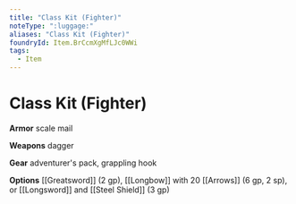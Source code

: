```yaml
---
title: "Class Kit (Fighter)"
noteType: ":luggage:"
aliases: "Class Kit (Fighter)"
foundryId: Item.BrCcmXgMfLJc0WWi
tags:
  - Item
---
```


# Class Kit (Fighter)

**Armor** scale mail

**Weapons** dagger

**Gear** adventurer's pack, grappling hook

**Options** [[Greatsword]] (2 gp), [[Longbow]] with 20 [[Arrows]] (6 gp, 2 sp), or [[Longsword]] and [[Steel Shield]] (3 gp)
